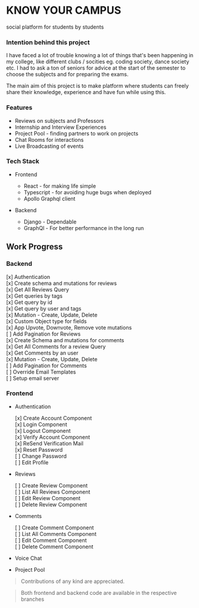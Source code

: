 # KNOW YOUR CAMPUS

social platform for students by students

### Intention behind this project

I have faced a lot of trouble knowing a lot of things that's been happening in my college, like different clubs / socities eg. coding society, dance society etc. I had to ask a ton of seniors for advice at the start of the semester to choose the subjects and for preparing the exams. 

The main aim of this project is to make platform where students can freely share their knowledge, experience and have fun while using this.

### Features

* Reviews on subjects and Professors
* Internship and Interview Experiences
* Project Pool - finding partners to work on projects
* Chat Rooms for interactions
* Live Broadcasting of events


### Tech Stack

* Frontend
    * React - for making life simple
    * Typescript - for avoiding huge bugs when deployed
    * Apollo Graphql client

* Backend
    * Django - Dependable
    * GraphQl - For better performance in the long run


## Work Progress

### Backend

[x] Authentication <br />
[x] Create schema and mutations for reviews <br />
	[x] Get All Reviews Query <br />
	[x] Get queries by tags <br />
	[x] Get query by id <br />
	[x] Get query by user and tags <br />
	[x] Mutation - Create, Update, Delete <br />
	[x] Custom Object type for fields <br />
	[x] App Upvote, Downvote, Remove vote mutations <br />
	[ ] Add Pagination for Reviews <br />
[x] Create Schema and mutations for comments <br />
	[x] Get All Comments for a review Query <br />
	[x] Get Comments by an user <br />
	[x] Mutation - Create, Update, Delete <br />
	[ ] Add Pagination for Comments <br />
[ ] Override Email Templates <br />
[ ] Setup email server

### Frontend

* Authentication

    [x] Create Account Component <br />
    [x] Login Component <br />
    [x] Logout Component <br />
	[x] Verify Account Component <br />
	[x] ReSend Verification Mail <br />
	[x] Reset Password <br />
    [ ] Change Password <br />
    [ ] Edit Profile

* Reviews

    [ ] Create Review Component <br />
    [ ] List All Reviews Component <br />
    [ ] Edit Review Component <br />
    [ ] Delete Review Component <br />

* Comments

    [ ] Create Comment Component <br />
    [ ] List All Comments Component <br />
    [ ] Edit Comment Component <br />
    [ ] Delete Comment Component <br />

* Voice Chat

* Project Pool

> Contributions of any kind are appreciated.

> Both frontend and backend code are available in the respective branches
